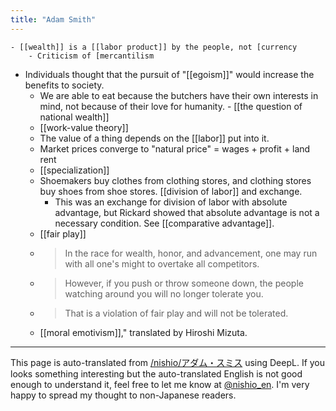 ```yaml
---
title: "Adam Smith"
---
```


    - [[wealth]] is a [[labor product]] by the people, not [currency
        - Criticism of [mercantilism
- Individuals thought that the pursuit of "[[egoism]]" would increase the benefits to society.
    - We are able to eat because the butchers have their own interests in mind, not because of their love for humanity.
            - [[the question of national wealth]]
    - [[work-value theory]]
    - The value of a thing depends on the [[labor]] put into it.
    - Market prices converge to "natural price" = wages + profit + land rent
    - [[specialization]]
    - Shoemakers buy clothes from clothing stores, and clothing stores buy shoes from shoe stores. [[division of labor]] and exchange.
        - This was an exchange for division of labor with absolute advantage, but Rickard showed that absolute advantage is not a necessary condition. See [[comparative advantage]].
    - [[fair play]]
    - > In the race for wealth, honor, and advancement, one may run with all one's might to overtake all competitors.
    - > However, if you push or throw someone down, the people watching around you will no longer tolerate you.
    - > That is a violation of fair play and will not be tolerated.
    - [[moral emotivism]]," translated by Hiroshi Mizuta.

---
This page is auto-translated from [/nishio/アダム・スミス](https://scrapbox.io/nishio/アダム・スミス) using DeepL. If you looks something interesting but the auto-translated English is not good enough to understand it, feel free to let me know at [@nishio_en](https://twitter.com/nishio_en). I'm very happy to spread my thought to non-Japanese readers.